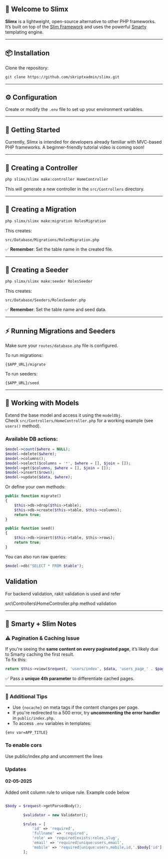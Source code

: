 ## 🚀 Welcome to Slimx

**Slimx** is a lightweight, open-source alternative to other PHP frameworks.  
It’s built on top of the [Slim Framework](https://www.slimframework.com/) and uses the powerful [Smarty](https://www.smarty.net/) templating engine.

---

## 📦 Installation

Clone the repository:

```bash
git clone https://github.com/skriptxadmin/slimx.git
```

---

## ⚙️ Configuration

Create or modify the `.env` file to set up your environment variables.

---

## 🚀 Getting Started

Currently, Slimx is intended for developers already familiar with MVC-based PHP frameworks. A beginner-friendly tutorial video is coming soon!

---

## 🧱 Creating a Controller

```bash
php slimx/slimx make:controller HomeController
```

This will generate a new controller in the `src/Controllers` directory.

---

## 📜 Creating a Migration

```bash
php slimx/slimx make:migration RolesMigration
```

This creates:

```
src/Database/Migrations/RolesMigration.php
```

✅ **Remember**: Set the table name in the created file.

---

## 🌱 Creating a Seeder

```bash
php slimx/slimx make:seeder RolesSeeder
```

This creates:

```
src/Database/Seeders/RolesSeeder.php
```

✅ **Remember**: Set the table name and seed data.

---

## ⚡ Running Migrations and Seeders

Make sure your `routes/database.php` file is configured.

To run migrations:

```
{$APP_URL}/migrate
```

To run seeders:

```
{$APP_URL}/seed
```

---

## 🧩 Working with Models

Extend the base model and access it using the `modelObj`.  
Check `src/Controllers/HomeController.php` for a working example (see `users()` method).

### Available DB actions:

```php
$model->count($where = NULL);
$model->delete($where);
$model->columns();
$model->select($columns = '*', $where = [], $join = []);
$model->get($columns, $where = [], $join = []);
$model->insert($rows);
$model->update($data, $where);
```

Or define your own methods:

```php
public function migrate()
{
    $this->db->drop($this->table);
    $this->db->create($this->table, $this->columns);
    return true;
}

public function seed()
{
    $this->db->insert($this->table, $this->rows);
    return true;
}
```

You can also run raw queries:

```php
$model->db("SELECT * FROM $table");
```

## Validation

For backend validation, rakit validation is used and refer

src\Controllers\HomeController.php method validation


---

## 🧠 Smarty + Slim Notes

### ⚠️ Pagination & Caching Issue

If you're seeing the **same content on every paginated page**, it’s likely due to Smarty caching the first result.  
To fix this:

```php
return $this->view($request, 'users/index', $data, 'users_page_' . $page);
```

✅ Pass a **unique 4th parameter** to differentiate cached pages.

---

### 📌 Additional Tips

- Use `{nocache}` on meta tags if the content changes per page.
- If you're redirected to a 500 error, try **uncommenting the error handler** in `public/index.php`.
- To access `.env` variables in templates:

```smarty
{env var=APP_TITLE}
```

### To enable cors

Use public/index.php and uncomment the lines

### Updates

#### 02-05-2025

Added omit column rule to unique rule. Example code below

```php

$body = $request->getParsedBody();

        $validator = new Validator();

        $rules = [
            'id' => 'required',
            'fullname' => 'required',
            'role' => 'required|exists:roles,slug',
            'email' => 'required|unique:users,email',
            'mobile' => 'required|unique:users,mobile,id,'.$body['id'],
        ];
```